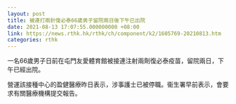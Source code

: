 ```yaml
---
layout: post
title: 被連打兩針復必泰66歲男子留院兩日後下午已出院
date: 2021-08-13 17:07:55.000000000 +08:00
link: https://news.rthk.hk/rthk/ch/component/k2/1605769-20210813.htm
categories: rthk
---
```


一名66歲男子日前在屯門友愛體育館被接連注射兩劑復必泰疫苗，留院兩日，下午已經出院。

營運該接種中心的盈健醫療昨日表示，涉事護士已被停職。衞生署早前表示，會要求有關醫療機構提交報告。
